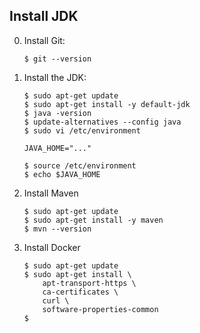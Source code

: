 ## Install JDK

0. Install Git:

    ```command
    $ git --version
    ```

1. Install the JDK:

    ```command
    $ sudo apt-get update
    $ sudo apt-get install -y default-jdk
    $ java -version
    $ update-alternatives --config java
    $ sudo vi /etc/environment
    
    JAVA_HOME="..."
    
    $ source /etc/environment
    $ echo $JAVA_HOME
    ```
2. Install Maven

    ```command
    $ sudo apt-get update
    $ sudo apt-get install -y maven
    $ mvn --version
    ```

3. Install Docker

    ```command
    $ sudo apt-get update
    $ sudo apt-get install \
        apt-transport-https \
        ca-certificates \
        curl \
        software-properties-common
    $ 
    ```
